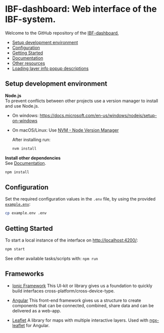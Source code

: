 # IBF-dashboard: Web interface of the IBF-system.

Welcome to the GitHub repository of the [IBF-dashboard](http://ibf.510.global/),

- [Setup development environment](#setup-development-environment)
- [Configuration](#configuration)
- [Getting Started](#getting-started)
- [Documentation](#documentation)
- [Other resources](#other-resources)
- [Loading layer info popup descriptions](#loading-the-layer-info-popup-descriptions)

## Setup development environment

**Node.js**  
To prevent conflicts between other projects use a version manager to install and use Node.js.

- On windows: <https://docs.microsoft.com/en-us/windows/nodejs/setup-on-windows>
- On macOS/Linux: Use [NVM - Node Version Manager](http://nvm.sh/)

  After installing run:

  ```sh
  nvm install
  ```

**Install other dependencies**  
See [Documentation](#documentation).

```sh
npm install
```

## Configuration

Set the required configuration values in the `.env` file, by using the provided [`example.env`](example.env):

```sh
cp example.env .env
```

## Getting Started

To start a local instance of the interface on <http://localhost:4200/>:

```sh
npm start
```

See other available tasks/scripts with: `npm run`

## Frameworks

- [Ionic Framework](https://ionicframework.com/docs/) This UI-kit or library gives us a foundation to quickly build interfaces cross-platform/cross-device-type.

- [Angular](https://angular.dev/overview) This front-end framework gives us a structure to create components that can be connected, combined, share data and can be delivered as a web-app.

- [Leaflet](https://leafletjs.com/) A library for maps with multiple interactive layers. Used with [ngx-leaflet](https://github.com/bluehalo/ngx-leaflet) for Angular.
